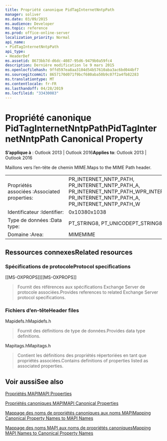 ```yaml
---
title: Propriété canonique PidTagInternetNntpPath
manager: soliver
ms.date: 03/09/2015
ms.audience: Developer
ms.topic: reference
ms.prod: office-online-server
localization_priority: Normal
api_name:
- PidTagInternetNntpPath
api_type:
- HeaderDef
ms.assetid: 8673bb7d-d6dc-4087-95d6-9479b0a59fc4
description: Dernière modification le 9 mars 2015
ms.openlocfilehash: 9ffd597ea8aa3104d54b57610aba3ac6bd044bf7
ms.sourcegitcommit: 8657170d071f9bcf680aba50b9c07f2a4fb82283
ms.translationtype: MT
ms.contentlocale: fr-FR
ms.lasthandoff: 04/28/2019
ms.locfileid: "33430083"
---
```

# <a name="pidtaginternetnntppath-canonical-property"></a><span data-ttu-id="e06c0-103">Propriété canonique PidTagInternetNntpPath</span><span class="sxs-lookup"><span data-stu-id="e06c0-103">PidTagInternetNntpPath Canonical Property</span></span>

  
  
<span data-ttu-id="e06c0-104">**S’applique à** : Outlook 2013 | Outlook 2016</span><span class="sxs-lookup"><span data-stu-id="e06c0-104">**Applies to**: Outlook 2013 | Outlook 2016</span></span> 
  
<span data-ttu-id="e06c0-105">Maillons vers l’en-tête de chemin MIME.</span><span class="sxs-lookup"><span data-stu-id="e06c0-105">Maps to the MIME Path header.</span></span>
  
|||
|:-----|:-----|
|<span data-ttu-id="e06c0-106">Propriétés associées :</span><span class="sxs-lookup"><span data-stu-id="e06c0-106">Associated properties:</span></span>  <br/> |<span data-ttu-id="e06c0-107">PR_INTERNET_NNTP_PATH, PR_INTERNET_NNTP_PATH_A, PR_INTERNET_NNTP_PATH_W</span><span class="sxs-lookup"><span data-stu-id="e06c0-107">PR_INTERNET_NNTP_PATH, PR_INTERNET_NNTP_PATH_A, PR_INTERNET_NNTP_PATH_W</span></span>  <br/> |
|<span data-ttu-id="e06c0-108">Identificateur :</span><span class="sxs-lookup"><span data-stu-id="e06c0-108">Identifier:</span></span>  <br/> |<span data-ttu-id="e06c0-109">0x1038</span><span class="sxs-lookup"><span data-stu-id="e06c0-109">0x1038</span></span>  <br/> |
|<span data-ttu-id="e06c0-110">Type de données :</span><span class="sxs-lookup"><span data-stu-id="e06c0-110">Data type:</span></span>  <br/> |<span data-ttu-id="e06c0-111">PT_STRING8, PT_UNICODE</span><span class="sxs-lookup"><span data-stu-id="e06c0-111">PT_STRING8, PT_UNICODE</span></span>  <br/> |
|<span data-ttu-id="e06c0-112">Domaine :</span><span class="sxs-lookup"><span data-stu-id="e06c0-112">Area:</span></span>  <br/> |<span data-ttu-id="e06c0-113">MIME</span><span class="sxs-lookup"><span data-stu-id="e06c0-113">MIME</span></span>  <br/> |
   
## <a name="related-resources"></a><span data-ttu-id="e06c0-114">Ressources connexes</span><span class="sxs-lookup"><span data-stu-id="e06c0-114">Related resources</span></span>

### <a name="protocol-specifications"></a><span data-ttu-id="e06c0-115">Spécifications de protocole</span><span class="sxs-lookup"><span data-stu-id="e06c0-115">Protocol specifications</span></span>

<span data-ttu-id="e06c0-116">[[MS-OXPROPS]]</span><span class="sxs-lookup"><span data-stu-id="e06c0-116">[[MS-OXPROPS]]</span></span> 
  
> <span data-ttu-id="e06c0-117">Fournit des références aux spécifications Exchange Server de protocole associées.</span><span class="sxs-lookup"><span data-stu-id="e06c0-117">Provides references to related Exchange Server protocol specifications.</span></span>
    
### <a name="header-files"></a><span data-ttu-id="e06c0-118">Fichiers d’en-tête</span><span class="sxs-lookup"><span data-stu-id="e06c0-118">Header files</span></span>

<span data-ttu-id="e06c0-119">Mapidefs.h</span><span class="sxs-lookup"><span data-stu-id="e06c0-119">Mapidefs.h</span></span>
  
> <span data-ttu-id="e06c0-120">Fournit des définitions de type de données.</span><span class="sxs-lookup"><span data-stu-id="e06c0-120">Provides data type definitions.</span></span>
    
<span data-ttu-id="e06c0-121">Mapitags.h</span><span class="sxs-lookup"><span data-stu-id="e06c0-121">Mapitags.h</span></span>
  
> <span data-ttu-id="e06c0-122">Contient les définitions des propriétés répertoriées en tant que propriétés associées.</span><span class="sxs-lookup"><span data-stu-id="e06c0-122">Contains definitions of properties listed as associated properties.</span></span>
    
## <a name="see-also"></a><span data-ttu-id="e06c0-123">Voir aussi</span><span class="sxs-lookup"><span data-stu-id="e06c0-123">See also</span></span>



[<span data-ttu-id="e06c0-124">Propriétés MAPI</span><span class="sxs-lookup"><span data-stu-id="e06c0-124">MAPI Properties</span></span>](mapi-properties.md)
  
[<span data-ttu-id="e06c0-125">Propriétés canoniques MAPI</span><span class="sxs-lookup"><span data-stu-id="e06c0-125">MAPI Canonical Properties</span></span>](mapi-canonical-properties.md)
  
[<span data-ttu-id="e06c0-126">Mappage des noms de propriétés canoniques aux noms MAPI</span><span class="sxs-lookup"><span data-stu-id="e06c0-126">Mapping Canonical Property Names to MAPI Names</span></span>](mapping-canonical-property-names-to-mapi-names.md)
  
[<span data-ttu-id="e06c0-127">Mappage des noms MAPI aux noms de propriétés canoniques</span><span class="sxs-lookup"><span data-stu-id="e06c0-127">Mapping MAPI Names to Canonical Property Names</span></span>](mapping-mapi-names-to-canonical-property-names.md)

